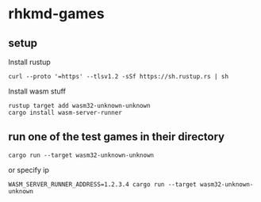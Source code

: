 # rhkmd-games

## setup
Install rustup
``` 
curl --proto '=https' --tlsv1.2 -sSf https://sh.rustup.rs | sh
```

Install wasm stuff
```
rustup target add wasm32-unknown-unknown
cargo install wasm-server-runner
```

## run one of the test games in their directory
```
cargo run --target wasm32-unknown-unknown
```

or specify ip
```
WASM_SERVER_RUNNER_ADDRESS=1.2.3.4 cargo run --target wasm32-unknown-unknown
```